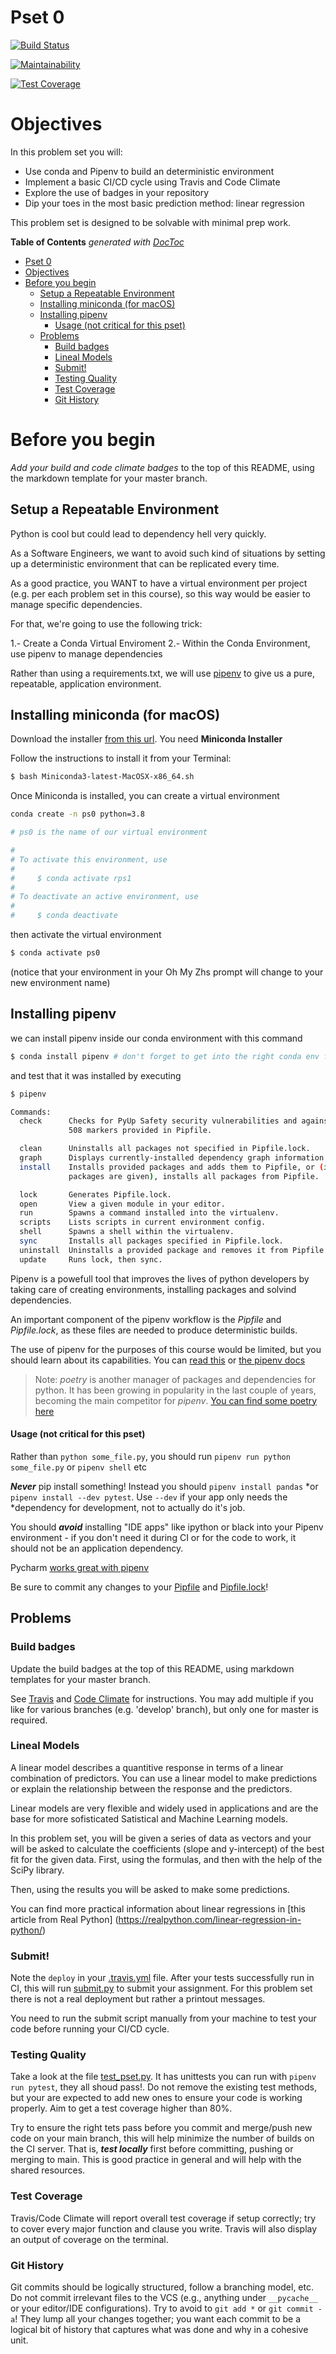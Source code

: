 # Pset 0

[![Build Status](https://app.travis-ci.com/Shavavv97/2021fa-pset-0-Shavavv97.svg?token=BpfqDuqzLeqjoC5Nr4Mq&branch=main)](https://app.travis-ci.com/Shavavv97/2021fa-pset-0-Shavavv97)

[![Maintainability](https://api.codeclimate.com/v1/badges/b085cac59149113c3c2c/maintainability)](https://codeclimate.com/github/euds-de-10/2021fa-pset-0-Shavavv97/maintainability)

[![Test Coverage](https://api.codeclimate.com/v1/badges/b085cac59149113c3c2c/test_coverage)](https://codeclimate.com/github/euds-de-10/2021fa-pset-0-Shavavv97/test_coverage)

# Objectives
In this problem set you will:

* Use conda and Pipenv to build an deterministic environment
* Implement a basic CI/CD cycle using Travis and Code Climate
* Explore the use of badges in your repository
* Dip your toes in the most basic prediction method: linear regression

This problem set is designed to be solvable with minimal prep work.

<!-- START doctoc generated TOC please keep comment here to allow auto update -->
<!-- DON'T EDIT THIS SECTION, INSTEAD RE-RUN doctoc TO UPDATE -->
**Table of Contents**  *generated with [DocToc](https://github.com/thlorenz/doctoc)*

- [Pset 0](#pset-0)
- [Objectives](#objectives)
- [Before you begin](#before-you-begin)
  - [Setup a Repeatable Environment](#setup-a-repeatable-environment)
  - [Installing miniconda (for macOS)](#installing-miniconda-for-macos)
  - [Installing pipenv](#installing-pipenv)
      - [Usage (not critical for this pset)](#usage-not-critical-for-this-pset)
  - [Problems](#problems)
    - [Build badges](#build-badges)
    - [Lineal Models](#lineal-models)
    - [Submit!](#submit)
    - [Testing Quality](#testing-quality)
    - [Test Coverage](#test-coverage)
    - [Git History](#git-history)

<!-- END doctoc generated TOC please keep comment here to allow auto update -->

# Before you begin
*Add your build and code climate badges* to the top of this README, using the markdown template for your master branch. 

## Setup a Repeatable Environment

Python is cool but could lead to dependency hell very quickly. 

As a Software Engineers, we want to avoid such kind of situations by setting up a deterministic environment that can be replicated every time. 

As a good practice, you WANT to have a virtual environment per project (e.g. per each problem set in this course), so this way would be easier to manage specific dependencies. 

For that, we're going to use the following trick:

1.- Create a Conda Virtual Enviroment
2.- Within the Conda Environment, use pipenv to manage dependencies 

Rather than using a requirements.txt, we will use [pipenv](https://pipenv.pypa.io/en/latest/) to give us a pure, repeatable, application environment.

## Installing miniconda (for macOS)

Download the installer [from this url](https://docs.conda.io/projects/conda/en/4.6.1/user-guide/install/macos.html). You need **Miniconda Installer**

Follow the instructions to install it from your Terminal:

```bash
$ bash Miniconda3-latest-MacOSX-x86_64.sh 
```

Once Miniconda is installed, you can create a virtual environment

```bash
conda create -n ps0 python=3.8 

# ps0 is the name of our virtual environment

#
# To activate this environment, use
#
#     $ conda activate rps1
#
# To deactivate an active environment, use
#
#     $ conda deactivate
```

then activate the virtual environment 

```bash
$ conda activate ps0
```

(notice that your environment in your Oh My Zhs prompt will change to your new environment name)

## Installing pipenv

we can install pipenv inside our conda environment with this command

```bash
$ conda install pipenv # don't forget to get into the right conda env first!
```

and test that it was installed by executing

```bash
$ pipenv 

Commands:
  check      Checks for PyUp Safety security vulnerabilities and against PEP
             508 markers provided in Pipfile.

  clean      Uninstalls all packages not specified in Pipfile.lock.
  graph      Displays currently-installed dependency graph information.
  install    Installs provided packages and adds them to Pipfile, or (if no
             packages are given), installs all packages from Pipfile.

  lock       Generates Pipfile.lock.
  open       View a given module in your editor.
  run        Spawns a command installed into the virtualenv.
  scripts    Lists scripts in current environment config.
  shell      Spawns a shell within the virtualenv.
  sync       Installs all packages specified in Pipfile.lock.
  uninstall  Uninstalls a provided package and removes it from Pipfile.
  update     Runs lock, then sync.
```

Pipenv is a powefull tool that improves the lives of python developers by taking care of creating environments, installing packages and solvind dependencies. 

An important component of the pipenv workflow is the *Pipfile* and *Pipfile.lock*, as these files are needed to produce deterministic builds.

The use of pipenv for the purposes of this course would be limited, but you should learn about its capabilities. You can [read this](https://pipenv.pypa.io/en/latest/) or [the pipenv docs](https://pipenv.readthedocs.io/en/latest/)

> Note: *poetry* is another manager of packages and dependencies for python. It has been growing in popularity in the last couple of years, becoming the main competitor for *pipenv*. [You can find some poetry here](https://python-poetry.org/) 


#### Usage (not critical for this pset)

Rather than `python some_file.py`, you should run `pipenv run python
some_file.py` or `pipenv shell` etc

***Never*** pip install something!  Instead you should `pipenv install pandas`
*or `pipenv install --dev pytest`.  Use `--dev` if your app only needs the
*dependency for development, not to actually do it's job.

You should ***avoid*** installing "IDE apps" like ipython or black into your
Pipenv environment - if you don't need it during CI or for the code to work, it
should not be an application dependency.

Pycharm [works great with pipenv](https://www.jetbrains.com/help/pycharm/pipenv.html)

Be sure to commit any changes to your [Pipfile](./Pipfile) and [Pipfile.lock](./Pipfile.lock)!


## Problems 

### Build badges
Update the build badges at the top of this README, using markdown templates for your master branch.

See [Travis](https://docs.travis-ci.com/user/status-images) and [Code Climate](https://docs.codeclimate.com/docs/overview#badges) for instructions. You may add multiple if you like for various branches (e.g. 'develop' branch), but only one for master is required.

### Lineal Models

A linear model describes a quantitive response in terms of a linear combination of predictors. You can use a linear model to make predictions or explain the relationship between the response and the predictors. 

Linear models are very flexible and widely used in applications and are the base for more sofisticated Satistical and Machine Learning models.

In this problem set, you will be given a series of data as vectors and your will be asked to calculate the coefficients (slope and y-intercept) of the best fit for the given data. First, using the formulas, and then with the help of the SciPy library. 

Then, using the results you will be asked to make some predictions.

You can find more practical information about linear regressions in [this article from Real Python] (https://realpython.com/linear-regression-in-python/)

### Submit!

Note the `deploy` in your [.travis.yml](.travis.yml) file. After your tests successfully run in CI, this will run [submit.py](submit.py) to submit your assignment. For this problem set there is not a real deployment but rather a printout messages.

You need to run the submit script manually from your machine to test your code before running your CI/CD cycle.

### Testing Quality

Take a look at the file [test_pset.py](test_pset.py). It has unittests you can run with `pipenv run pytest`, they all shoud pass!. Do not remove the existing test methods, but your are expected to add new ones to ensure your code is working properly. Aim to get a test coverage higher than 80%.

Try to ensure the right tets pass before you commit and merge/push new code on your main branch, this will help minimize the number of builds on the CI server. That is, ***test locally*** first before committing, pushing or merging to main. This is good practice in general and will help with the shared resources.

### Test Coverage

Travis/Code Climate will report overall test coverage if setup correctly; try to cover every major function and clause you write. Travis will also display an output of coverage on the terminal.

### Git History

Git commits should be logically structured, follow a branching model, etc. Do not commit irrelevant files to the VCS (e.g., anything under `__pycache__` or your editor/IDE configurations). Try to avoid to `git add *` or `git commit -a`! They lump all your changes together; you want each commit to be a logical bit of history that captures what was done and why in a cohesive unit.

